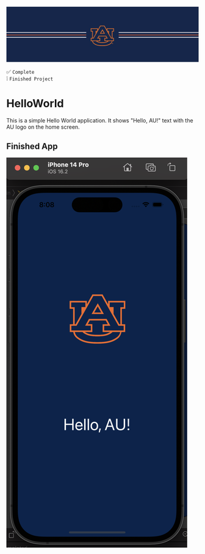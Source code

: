 ![alt text](https://github.com/ajariwala1/HelloWorld_Completed/blob/main/Docs/banner_au.png?raw=true)


:white_check_mark: `Complete` <br/>
:grey_exclamation: `Finished Project`

# HelloWorld

This is a simple Hello World application. It shows "Hello, AU!" text with the AU logo on the home screen.

## Finished App

![alt text](https://github.com/ajariwala1/HelloWorld_Completed/blob/main/Docs/helloworld_completed.png?raw=true)
